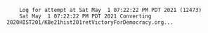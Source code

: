         Log for attempt at Sat May  1 07:22:22 PM PDT 2021 (12473)
        Sat May  1 07:22:22 PM PDT 2021 Converting 2020HIST201/KBe21hist201retVictoryForDemocracy.org...
